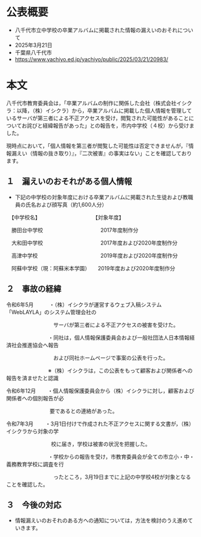 # 公表概要
- 八千代市立中学校の卒業アルバムに掲載された情報の漏えいのおそれについて
- 2025年3月21日
- 千葉県八千代市
- https://www.yachiyo.ed.jp/yachiyo/public/2025/03/21/20983/

# 本文
八千代市教育委員会は，「卒業アルバムの制作に関係した会社（株式会社イシクラ：以降，（株）イシクラ）から，卒業アルバムに掲載した個人情報を管理しているサーバが第三者による不正アクセスを受け，閲覧された可能性があることについてお詫びと経緯報告があった」との報告を，市内中学校（４校）から受けました。

現時点において，「個人情報を第三者が閲覧した可能性は否定できませんが，『情報漏えい（情報の抜き取り）』，『二次被害』の事実はない」ことを確認しております。

## １　漏えいのおそれがある個人情報
- 下記の中学校の対象年度における卒業アルバムに掲載された生徒および教職員の氏名および顔写真（約1,600人分）

　【中学校名】　　　　　　　　　　　【対象年度】

　勝田台中学校　　　　　　　　　　　2017年度制作分

　大和田中学校　　　　　　　　　　　2017年度および2020年度制作分

　高津中学校　　　　　　　　　　　　2019年度および2020年度制作分

　阿蘇中学校（現：阿蘇米本学園）　　2019年度および2020年度制作分

## ２　事故の経緯
令和6年5月　　　・（株）イシクラが運営するウェブ入稿システム「WebLAYLA」のシステム管理会社の

　　　　　　　　　サーバが第三者による不正アクセスの被害を受けた。

　　　　　　　　・同社は，個人情報保護委員会および一般社団法人日本情報経済社会推進協会へ報告

　　　　　　　　　および同社ホームページで事案の公表を行った。

　　　　　　　　※（株）イシクラは，この公表をもって顧客および関係者への報告を済ませたと認識

令和6年12月　 　・個人情報保護委員会から（株）イシクラに対し，顧客および関係者への個別報告が必

　　　　　　　   　要であるとの連絡があった。

令和7年3月　   　・3月1日付けで作成された不正アクセスに関する文書が，（株）イシクラから対象の学

　　　　　　　  　 校に届き，学校は被害の状況を把握した。

　　　　　　　　・学校からの報告を受け，市教育委員会が全ての市立小・中・義務教育学校に調査を行

　　　　　　　　　ったところ，3月19日までに上記の中学校4校が対象となることを確認した。　

## ３　今後の対応
- 情報漏えいのおそれのある方への通知については，方法を検討のうえ進めていきます。
